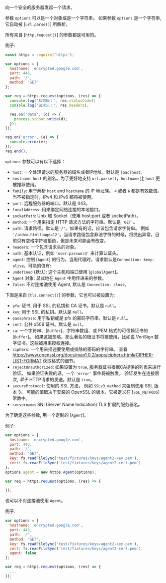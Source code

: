 <!-- YAML
added: v0.3.6
-->

向一个安全的服务器发起一个请求。

参数 `options` 可以是一个对象或是一个字符串。
如果参数 `options` 是一个字符串, 它自动被 [`url.parse()`] 所解析。

所有来自 [`http.request()`] 的参数都是可用的。

例子:

```js
const https = require('https');

var options = {
  hostname: 'encrypted.google.com',
  port: 443,
  path: '/',
  method: 'GET'
};

var req = https.request(options, (res) => {
  console.log('状态码：', res.statusCode);
  console.log('请求头：', res.headers);

  res.on('data', (d) => {
    process.stdout.write(d);
  });
});

req.on('error', (e) => {
  console.error(e);
});
req.end();
```

`options` 参数可以有以下选择：

- `host`: 一个处理请求的服务器的域名或者IP地址，默认是 `loaclhost`。
- `hostname`: `host` 的别名。为了更好地支持 `url.parse()`，`hostname` 比 `host` 更被推荐使用。
- `family`: 用于解析 `host` and `hostname` 的 IP 地址族。
  `4` 或者 `6` 都是有效数值。当不被指定时，IPv4 和 IPv6 都将被使用。
- `port`: 远程服务器的端口。默认是 443。
- `localAddress`: 用来绑定网络连接的本地接口。
- `socketPath`: Unix 域 Socket（使用 host:port 或者 socketPath）。
- `method`: 一个用来指定 HTTP 请求方法的字符串。默认是 `'GET'`。
- `path`: 请求路径。默认是`'/'`。如果有的话，应该包含请求字符串。
  例如 `'/index.html?page=12'`。当请求路径包含非法字符的时候，将抛出异常。目前只有空格字符被拒绝，但是未来可能会有改变。
- `headers`: 一个包含请求头的对象。
- `auth`: 基本认证，例如 `'user:password'` 来计算认证头。
- `agent`: 控制 [`Agent`] 的行为。当用代理时，请求默认是`Connection: keep-alive`。可能的值有:
 - `undefined` (默认): 这个主机和端口使用 [`globalAgent`]。
 - `Agent` 对象: 显式地在 `Agent` 中用传进来的参数。
 - `false`: 不对连接池使用 Agent, 默认是 `Connection: close`。

下面是来自 [`tls.connect()`] 的参数，它也可以被设置为:

- `pfx`: 证书, 用于 SSL 的私钥和 CA 证书。默认是 `null`。
- `key`: 用于 SSL 的私钥。默认是 `null`。
- `passphrase`: 用于私钥或是 pfx 的密码字符串。默认是 `null`。
- `cert`: 公共 x509 证书。默认是 `null`。
- `ca`: 一个字符串、[`Buffer`]、字符串数组、或 PEM 格式的可信赖证书的 [`Buffer`]。 
  如果这被忽略，那么著名的根证书将被使用，比如说 VeriSign 数字证书。这些被用来授权连接。
- `ciphers`: 一个用来描述要使用或排除的密码的字符串。
  查看 <https://www.openssl.org/docs/man1.0.2/apps/ciphers.html#CIPHER-LIST-FORMAT> 获取格式的细节。
- `rejectUnauthorized`: 如果设置为 `true`, 服务器证书根据CA提供的列表来进行验证。 
  如果验证失败的话，一个 `'error'` 事件将被触发。
  验证发生在连接层次, *早于* HTTP请求的发送。默认是 `true`。
- `secureProtocol`: 使用的 SSL 方法，
  例如 `SSLv3_method` 来强制使用 SSL 版本 3。
  可能的值取决于安装的 OpenSSL 的版本，它被定义在 [`SSL_METHODS`] 常数中。
- `servername`: SNI (Server Name Indication) TLS 扩展的服务器名。

为了确定这些参数, 用一个定制的 [`Agent`]。

例子:

```js
var options = {
  hostname: 'encrypted.google.com',
  port: 443,
  path: '/',
  method: 'GET',
  key: fs.readFileSync('test/fixtures/keys/agent2-key.pem'),
  cert: fs.readFileSync('test/fixtures/keys/agent2-cert.pem')
};
options.agent = new https.Agent(options);

var req = https.request(options, (res) => {
  ...
});
```

也可以不对连接池使用 `Agent`。

例子:

```js
var options = {
  hostname: 'encrypted.google.com',
  port: 443,
  path: '/',
  method: 'GET',
  key: fs.readFileSync('test/fixtures/keys/agent2-key.pem'),
  cert: fs.readFileSync('test/fixtures/keys/agent2-cert.pem'),
  agent: false
};

var req = https.request(options, (res) => {
  ...
});
```


